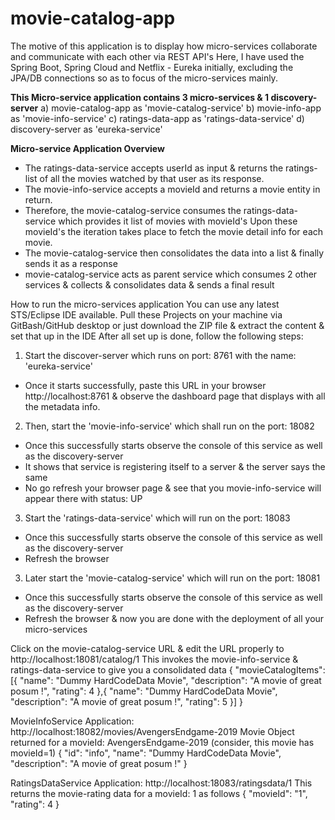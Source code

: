 # movie-catalog-app
The motive of this application is to display how micro-services collaborate and communicate with each other via REST API's
Here, I have used the Spring Boot, Spring Cloud and Netflix - Eureka initially, excluding the JPA/DB connections so as to focus of the micro-services mainly.

**This Micro-service application contains 3 micro-services & 1 discovery-server**
a) movie-catalog-app as 'movie-catalog-service'
b) movie-info-app as 'movie-info-service'
c) ratings-data-app as 'ratings-data-service'
d) discovery-server as 'eureka-service'

**Micro-service Application Overview**
- The ratings-data-service accepts userId as input & returns the ratings-list of all the movies watched by that user as its response.
- The movie-info-service accepts a movieId and returns a movie entity in return.
- Therefore, the movie-catalog-service consumes the ratings-data-service which provides it list of movies with movieId's
Upon these movieId's the iteration takes place to fetch the movie detail info for each movie.
- The movie-catalog-service then consolidates the data into a list & finally sends it as a response
- movie-catalog-service acts as parent service which consumes 2 other services & collects & consolidates data & sends a final result

How to run the micro-services application
You can use any latest STS/Eclipse IDE available.
Pull these Projects on your machine via GitBash/GitHub desktop or just download the ZIP file & extract the content & set that up in the IDE
After all set up is done, follow the following steps:

1) Start the discover-server which runs on port: 8761 with the name: 'eureka-service'
- Once it starts successfully, paste this URL in your browser http://localhost:8761 & observe the dashboard page that displays with all the metadata info.

2) Then, start the 'movie-info-service' which shall run on the port: 18082 
- Once this successfully starts observe the console of this service as well as the discovery-server
- It shows that service is registering itself to a server & the server says the same
- No go refresh your browser page & see that you movie-info-service will appear there with status: UP

3) Start the 'ratings-data-service' which will run on the port: 18083
- Once this successfully starts observe the console of this service as well as the discovery-server
- Refresh the browser

3) Later start the 'movie-catalog-service' which will run on the port: 18081
- Once this successfully starts observe the console of this service as well as the discovery-server
- Refresh the browser & now you are done with the deployment of all your micro-services

Click on the movie-catalog-service URL & edit the URL properly to http://localhost:18081/catalog/1
This invokes the movie-info-service & ratings-data-service to give you a consolidated data
{
	"movieCatalogItems": [{
		"name": "Dummy HardCodeData Movie",
		"description": "A movie of great posum !",
		"rating": 4
	},{
		"name": "Dummy HardCodeData Movie",
		"description": "A movie of great posum !",
		"rating": 5
	}]
}

MovieInfoService Application: http://localhost:18082/movies/AvengersEndgame-2019
Movie Object returned for a movieId: AvengersEndgame-2019 (consider, this movie has movieId=1)
{
	"id": "info",
	"name": "Dummy HardCodeData Movie",
	"description": "A movie of great posum !"
}

RatingsDataService Application: http://localhost:18083/ratingsdata/1
This returns the movie-rating data for a movieId: 1 as follows
{
	"movieId": "1",
	"rating": 4
}


